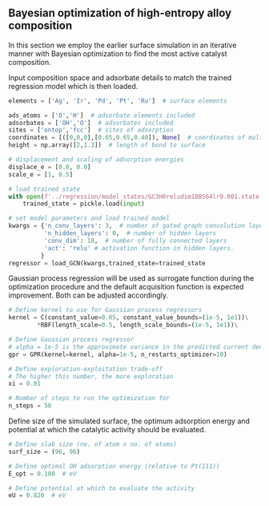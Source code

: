 ## Bayesian optimization of high-entropy alloy composition

In this section we employ the earlier surface simulation in an iterative manner with Bayesian optimization to find the most active catalyst composition.

Input composition space and adsorbate details to match the trained regression model which is then loaded.

```python
elements = ['Ag', 'Ir', 'Pd', 'Pt', 'Ru']  # surface elements

ads_atoms = ['O','H']  # adsorbate elements included
adsorbates = ['OH','O']  # adsorbates included
sites = ['ontop','fcc']  # sites of adsorption
coordinates = [([0,0,0],[0.65,0.65,0.40]), None]  # coordinates of multi-atom adsorbates
height = np.array([2,1.3])  # length of bond to surface

# displacement and scaling of adsorption energies
displace_e = [0.0, 0.0]
scale_e = [1, 0.5]

# load trained state
with open(f'../regression/model_states/GC3H0reludim18BS64lr0.001.state', 'rb') as input:
    trained_state = pickle.load(input)

# set model parameters and load trained model
kwargs = {'n_conv_layers': 3,  # number of gated graph convolution layers
          'n_hidden_layers': 0,  # number of hidden layers
          'conv_dim': 18,  # number of fully connected layers
          'act': 'relu' # activation function in hidden layers.
         }
regressor = load_GCN(kwargs,trained_state=trained_state
```

Gaussian process regression will be used as surrogate function during the optimization procedure and the default acquisition function is expected improvement. Both can be adjusted accordingly.

```python
# Define kernel to use for Gaussian process regressors
kernel = C(constant_value=0.05, constant_value_bounds=(1e-5, 1e1))\
        *RBF(length_scale=0.5, length_scale_bounds=(1e-5, 1e1))\

# Define Gaussian process regressor
# alpha = 1e-5 is the approximate variance in the predicted current densities
gpr = GPR(kernel=kernel, alpha=1e-5, n_restarts_optimizer=10)

# Define exploration-exploitation trade-off
# The higher this number, the more exploration
xi = 0.01

# Number of steps to run the optimization for
n_steps = 50
```

Define size of the simulated surface, the optimum adsorption energy and potential at which the catalytic activity should be evaluated.

```python
# Define slab size (no. of atom x no. of atoms)
surf_size = (96, 96)

# Define optimal OH adsorption energy (relative to Pt(111))
E_opt = 0.100  # eV

# Define potential at which to evaluate the activity
eU = 0.820  # eV
```
